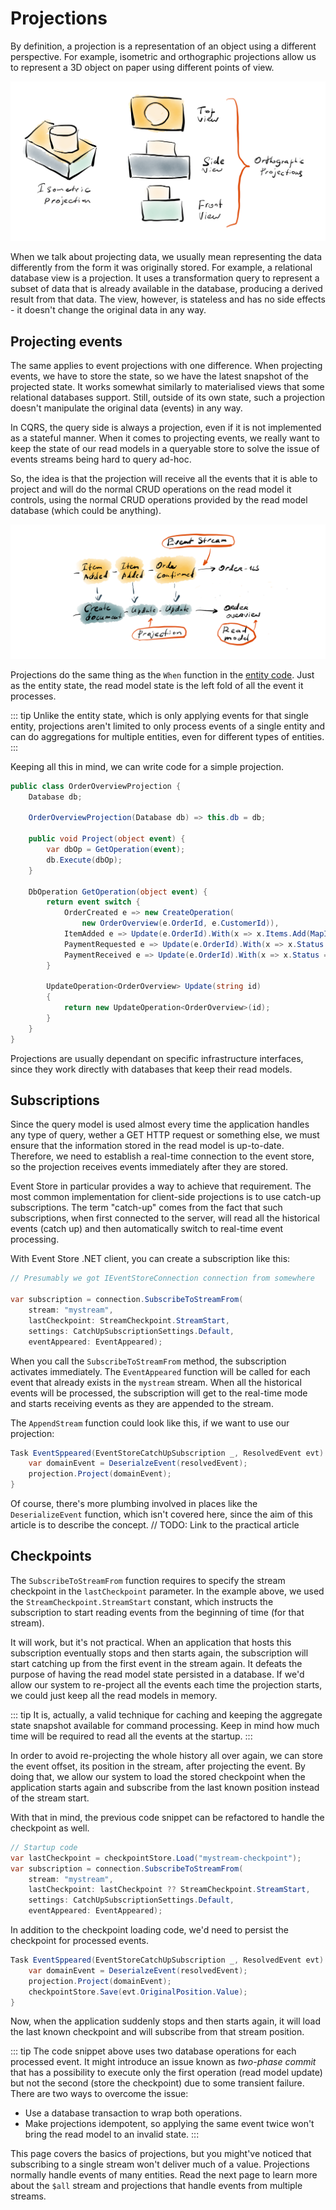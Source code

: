 # Projections

By definition, a projection is a representation of an object using a different perspective. For example, isometric and orthographic projections allow us to represent a 3D object on paper using different points of view.

![Geometry](./images/geometry-projections.png)

When we talk about projecting data, we usually mean representing the data differently from the form it was originally stored. For example, a relational database view is a projection. It uses a transformation query to represent a subset of data that is already available in the database, producing a derived result from that data. The view, however, is stateless and has no side effects - it doesn't change the original data in any way.

## Projecting events

The same applies to event projections with one difference. When projecting events, we have to store the state, so we have the latest snapshot of the projected state. It works somewhat similarly to materialised views that some relational databases support. Still, outside of its own state, such a projection doesn't manipulate the original data (events) in any way.

In CQRS, the query side is always a projection, even if it is not implemented as a stateful manner. When it comes to projecting events, we really want to keep the state of our read models in a queryable store to solve the issue of events streams being hard to query ad-hoc.

So, the idea is that the projection will receive all the events that it is able to project and will do the normal CRUD operations on the read model it controls, using the normal CRUD operations provided by the read model database (which could be anything).

![EventsProjection](./images/projections-single-stream.png)

Projections do the same thing as the `When` function in the [entity code](./entities-as-streams.md#using-events-to-mutate-state). Just as the entity state, the read model state is the left fold of all the event it processes. 

::: tip
Unlike the entity state, which is only applying events for that single entity, projections aren't limited to only process events of a single entity and can do aggregations for multiple entities, even for different types of entities.
:::

Keeping all this in mind, we can write code for a simple projection.

```csharp
public class OrderOverviewProjection {
    Database db;

    OrderOverviewProjection(Database db) => this.db = db;

    public void Project(object event) {
        var dbOp = GetOperation(event);
        db.Execute(dbOp);
    }

    DbOperation GetOperation(object event) {
        return event switch {
            OrderCreated e => new CreateOperation(
                new OrderOverview(e.OrderId, e.CustomerId)),
            ItemAdded e => Update(e.OrderId).With(x => x.Items.Add(MapItem(e.Item))),
            PaymentRequested e => Update(e.OrderId).With(x => x.Status = AwaitingPayment),
            PaymentReceived e => Update(e.OrderId).With(x => x.Status = Paid)
        }

        UpdateOperation<OrderOverview> Update(string id)
        {
            return new UpdateOperation<OrderOverview>(id);
        }
    }
}
```

Projections are usually dependant on specific infrastructure interfaces, since they work directly with databases that keep their read models.

## Subscriptions

Since the query model is used almost every time the application handles any type of query, wether a GET HTTP request or something else, we must ensure that the information stored in the read model is up-to-date. Therefore, we need to establish a real-time connection to the event store, so the projection receives events immediately after they are stored.

Event Store in particular provides a way to achieve that requirement. The most common implementation for client-side projections is to use catch-up subscriptions. The term "catch-up" comes from the fact that such subscriptions, when first connected to the server, will read all the historical events (catch up) and then automatically switch to real-time event processing.

With Event Store .NET client, you can create a subscription like this:

```csharp
// Presumably we got IEventStoreConnection connection from somewhere

var subscription = connection.SubscribeToStreamFrom(
    stream: "mystream",
    lastCheckpoint: StreamCheckpoint.StreamStart,
    settings: CatchUpSubscriptionSettings.Default,
    eventAppeared: EventAppeared);
```

When you call the `SubscribeToStreamFrom` method, the subscription activates immediately. The `EventAppeared` function will be called for each event that already exists in the `mystream` stream. When all the historical events will be processed, the subscription will get to the real-time mode and starts receiving events as they are appended to the stream.

The `AppendStream` function could look like this, if we want to use our projection:

```csharp
Task EventSppeared(EventStoreCatchUpSubscription _, ResolvedEvent evt) {
    var domainEvent = DeserialzeEvent(resolvedEvent);
    projection.Project(domainEvent);
}
```

Of course, there's more plumbing involved in places like the `DeserializeEvent` function, which isn't covered here, since the aim of this article is to describe the concept. 
// TODO: Link to the practical article

## Checkpoints

The `SubscribeToStreamFrom` function requires to specify the stream checkpoint in the `lastCheckpoint` parameter. In the example above, we used the `StreamCheckpoint.StreamStart` constant, which instructs the subscription to start reading events from the beginning of time (for that stream).

It will work, but it's not practical. When an application that hosts this subscription eventually stops and then starts again, the subscription will start catching up from the first event in the stream again. It defeats the purpose of having the read model state persisted in a database. If we'd allow our system to re-project all the events each time the projection starts, we could just keep all the read models in memory.

::: tip
It is, actually, a valid technique for caching and keeping the aggregate state snapshot available for command processing. Keep in mind how much time will be required to read all the events at the startup.
:::

In order to avoid re-projecting the whole history all over again, we can store the event offset, its position in the stream, after projecting the event. By doing that, we allow our system to load the stored checkpoint when the application starts again and subscribe from the last known position instead of the stream start.

With that in mind, the previous code snippet can be refactored to handle the checkpoint as well.

```csharp
// Startup code
var lastCheckpoint = checkpointStore.Load("mystream-checkpoint");
var subscription = connection.SubscribeToStreamFrom(
    stream: "mystream",
    lastCheckpoint: lastCheckpoint ?? StreamCheckpoint.StreamStart,
    settings: CatchUpSubscriptionSettings.Default,
    eventAppeared: EventAppeared);
```

In addition to the checkpoint loading code, we'd need to persist the checkpoint for processed events.

```csharp
Task EventSppeared(EventStoreCatchUpSubscription _, ResolvedEvent evt) {
    var domainEvent = DeserialzeEvent(resolvedEvent);
    projection.Project(domainEvent);
    checkpointStore.Save(evt.OriginalPosition.Value);
}
```

Now, when the application suddenly stops and then starts again, it will load the last known checkpoint and will subscribe from that stream position.

::: tip
The code snippet above uses two database operations for each processed event. It might introduce an issue known as _two-phase commit_ that has a possibility to execute only the first operation (read model update) but not the second (store the checkpoint) due to some transient failure. There are two ways to overcome the issue:
 - Use a database transaction to wrap both operations.
 - Make projections idempotent, so applying the same event twice won't bring the read model to an invalid state.
 :::
 
 This page covers the basics of projections, but you might've noticed that subscribing to a single stream won't deliver much of a value. Projections normally handle events of many entities. Read the next page to learn more about the `$all` stream and projections that handle events from multiple streams.
 
